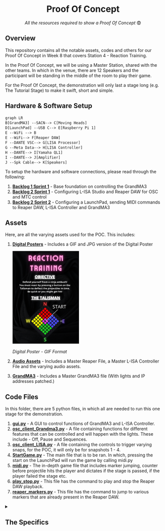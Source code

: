 <h1 align="center">
  Proof Of Concept
</h1>

<p align="center">
  <i align="center">All the resources required to show a Proof Of Concept </i>😨
</p>

## Overview
This repository contains all the notable assets, codes and others for our Proof Of Concept in Week 8 that covers Station 4 - Reaction Training.

In the Proof Of Concept, we will be using a Master Station, shared with the other teams. In which in the venue, there are 12 Speakers and the participant will be standing in the middle of the room to play their game.

For the Proof Of Concept, the demonstration will only last a stage long (e.g. The Tutorial Stage) to make it swift, short and simple.

## Hardware & Software Setup
```mermaid
graph LR
B[GrandMA3] --SACN--> C[Moving Heads]
D[LaunchPad] --USB C--> E[Raspberry Pi 1]
E --WiFi --> B
E --WiFi--> F[Reaper DAW]
F --DANTE VSC--> G[LISA Processor]
G --Meta Data--> H[LISA Controller]
H --DANTE--> I[Yamaha QL1]
I --DANTE--> J[Amplifier]
J --Spk Cable--> K[Speakers]
```
To setup the hardware and software connections, please read through the following:
1. **[Backlog 1 Sprint 1](NYP-EGL314-MSP1/Backlog1%20Sprint1/B1S1.md)** - Base foundation on controlling the GrandMA3
2. **[Backlog 2 Sprint 1](NYP-EGL314-MSP1/Backlog%202%20Sprint1/B2S1.md)** - Configuring L-ISA Studio and Reaper DAW for OSC and MTC control
3. **[Backlog 2 Sprint 2](NYP-EGL314-MSP1/Backlog%202%20Sprint2/B2S2.md)** - Configuring a LaunchPad, sending MIDI commands to Reaper DAW, L-ISA Controller and GrandMA3

## Assets
Here, are all the varying assets used for the POC. This includes:
1. **[Digital Posters](./Assets/Poster)** - Includes a GIF and JPG version of the Digital Poster

   <img src="./Assets/Poster/DigitalPoster.png" width =215px height=300px>

   *Digital Poster - GIF Format*
   
2. **[Audio Assets](./Assets/Audio%20Assets)** - Includes a Master Reaper File, a Master L-ISA Controller File and the varying audio assets.
3. **[GrandMA3](./Assets/GrandMA3)** - Includes a Master GrandMA3 file (With lights and IP addresses patched.)

## Code Files
In this folder, there are 5 python files, in which all are needed to run this one stage for the demonstration.
1. **[gui.py](./Codes/gui.py)** - A GUI to control functions of GrandMA3 and L-ISA Controller.
2. **[osc_client_Grandma3.py](./Codes/osc_client_Grandma3.py)** - A file containing functions for different features that can be controlled and will happen with the lights. These include - Off, Pause and Sequences.
3. **[osc_client_LISA.py](./Codes/osc_client_LISA.py)** - A file containing the controls to trigger varying snaps, for the POC, it will only be for snapshots 1 - 4.
4. **[StartGame.py](./Codes/StartGame.py)** - The main file that is to be ran. In which, pressing the start on the LaunchPad will run the game by calling midi.py
5. **[midi.py](./Codes/midi.py)** - The in-depth game file that includes marker jumping, counter before projectile hits the player and dictates if the stage is passed, if the player failed the stage etc.
6. **[play_stop.py](./Codes/play_stop.py)** - This file has the command to play and stop the Reaper DAW playback.
7. **[reaper_markers.py](./Codes/reaper_markers.py)** - This file has the command to jump to various markers that are already present in the Reaper DAW.

<details><summary><h2>The Specifics</h2></summary>
  
  ### 1. **[gui.py](./Codes/gui.py)**

  <details><summary><b>Show Content</b></summary>
  
  In [gui.py](./Codes/gui.py), there are 2 pages. One for L-ISA Controller and the other for GrandMA3. 
  
  For the L-ISA Controller page, it is calling functions from [osc_client_LISA.py](./Codes/osc_client_LISA.py) where it's firing various snapshots. As said earlier, the snapshots that can be called in [gui.py](./Codes/gui.py) range from snapshots 1-4.

  For the GrandMA3 page, it is calling functions from [osc_client_Grandma3.py](./Codes/osc_client_Grandma3.py) where it's able to execute various sequences to be used and being able to turn off all sequences being carried out.

  </details>
  

  ### 2. **[osc_client_Grandma3.py](./Codes/osc_client_Grandma3.py)**
  
  <details><summary><b>Show Content</b></summary>

  In **[osc_client_Grandma3.py](./Codes/osc_client_Grandma3.py)** you will have to adjust the IP address and Port number to that of your GrandMA3 console. This can be found on line 18 and 19:
     
  #### FOR INFO: IP address and port of the receiving Raspberry Pi

  ```
     PI_A_ADDR = "192.168.254.137"		# ip of GrandMA3 ras pi (When swapping network please check) Line 18
     PORT = 23                        # Line 19
     addr = "/print"
  ```

  Following this, there are multiple functions that include:
  - Executing the various sequences
  - Pausing
  - Oops
  - Everything Off
    
  Which all can be called via the GUI and also called during the gameplay.

  </details>

  ### 3. **[osc_client_LISA.py](./Codes/osc_client_LISA.py)**

  <details><summary><b>Show Content</b></summary>

  In **[osc_client_LISA.py](./Codes/osc_client_LISA.py)**, you will also have to adjust the IP address and ensure that the Port Number is 8880 (L-ISA receives on this port) to that of your device running L-ISA Controller at line 35.

  ```
     # FOR INFO: IP address and port of the receiving Raspberry Pi

     PI_A_ADDR = "192.168.254.30"		# ip of L-ISA controller(When swapping network please check) Line 35

     PORT = 8880
  ```
  Following this, you will be able to fire snapshots from 1 to 4. If you choose to uncomment snapshots 1 to 10, then it will be able to fire snapshots 1 to 10.

  </details>

### 4. **[StartGame.py](./Codes/StartGame.py)**

<details><summary><b>Show Content</b></summary>
  
  In **[StartGame.py](./Codes/StartGame.py)**, you will have to change your device name, which can be found using the instructions [here](https://github.com/huats-club/mts_sensor_cookbook/blob/main/4.%20midi/midi.md) under "To check Midi Controller Name" 

- Line 8

  ```
     LaunchpadPro_Name = "Launchpad Pro MK3:Launchpad Pro MK3 LPProMK3 MIDI 28:0"
  ```
  This code is run so that the participant can start the game when pressing the pad with the msg.note of 67

</details>

### 5. **[midi.py](./Codes/midi.py)**

<details><summary><b>Show Content</b></summary>
  
  In **[midi.py](./Codes/midi.py)**, majority of the code for the game is located here. 

  There are multiple functions that include:
  - Game Over
  - deflect_Success
  - Midi_LaunchPad_MK3; which is the main code that is run through **[StartGame.py](./Codes/StartGame.py)**
  Game over and deflect_Success are called when they are needed, e.g. when the incorrect pad is pressed

</details>
  
### 6. **[play_stop.py](./Codes/play_stop.py)**

<details><summary><b>Show Content</b></summary>
  
  In **[play_stop.py](./Codes/play_stop.py)**, you will also have to adjust the IP address and ensure that the Port Number is 6880 (Repear receives on this port) to that of your device running Reaper

- Line 19 
```
PI_A_ADDR = "192.168.254.30"
```
 The play_stop on line 22 is called by **[StartGame.py](./Codes/StartGame.py)** to start or stop the Reaper track

</details>

### 7. **[reaper_markers.py](./Codes/reaper_markers.py)**

<details><summary><b>Show Content</b></summary>
  
   In **[reaper_markers.py](./Codes/reaper_markers.py)**,you will also have to adjust the IP address and ensure that the Port Number is 6880 (Repear receives on this port) to that of your device running Reaper

- Line 19 
```
PI_A_ADDR = "192.168.254.30"
```
  Multiple functions from lines 28 to 86 are called by  **[gui.py](./Codes/gui.py)** and **[midi.py](./Codes/midi.py)** to jump to certain markers on the Reaper track
</details>
